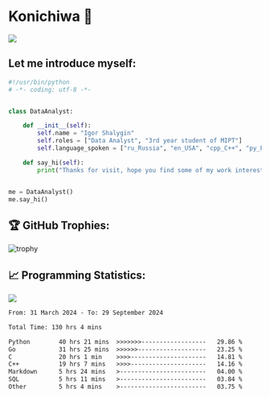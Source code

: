 # Konichiwa 👋
![](https://komarev.com/ghpvc/?username=IgorFandre&color=brightgreen)

## Let me introduce myself:
```py
#!/usr/bin/python
# -*- coding: utf-8 -*-


class DataAnalyst:

    def __init__(self):
        self.name = "Igor Shalygin"
        self.roles = ["Data Analyst", "3rd year student of MIPT"]
        self.language_spoken = ["ru_Russia", "en_USA", "cpp_C++", "py_Python", "go_Golang"]

    def say_hi(self):
        print("Thanks for visit, hope you find some of my work interesting.")


me = DataAnalyst()
me.say_hi()
```

## 🏆 GitHub Trophies:
![trophy](https://github-profile-trophy.vercel.app/?username=IgorFandre&title=MultiLanguage,Repositories,Commits,Experience,PullRequest,Reviews)

## 📈 Programming Statistics:

![](https://github-profile-summary-cards.vercel.app/api/cards/profile-details?username=IgorFandre&theme=solarized_dark)

<!--START_SECTION:waka-->

```txt
From: 31 March 2024 - To: 29 September 2024

Total Time: 130 hrs 4 mins

Python        40 hrs 21 mins  >>>>>>>------------------   29.86 %
Go            31 hrs 25 mins  >>>>>>-------------------   23.25 %
C             20 hrs 1 min    >>>>---------------------   14.81 %
C++           19 hrs 7 mins   >>>>---------------------   14.16 %
Markdown      5 hrs 24 mins   >------------------------   04.00 %
SQL           5 hrs 11 mins   >------------------------   03.84 %
Other         5 hrs 4 mins    >------------------------   03.75 %
```

<!--END_SECTION:waka-->
